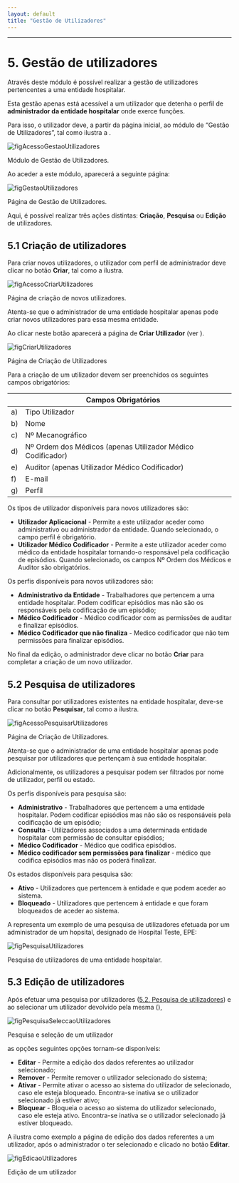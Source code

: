 ```yaml
---
layout: default
title: "Gestão de Utilizadores"
---
```



---

<div id="gestaoUtilizadores"></div>

# 5. Gestão de utilizadores

Através deste módulo é possível realizar a gestão de utilizadores pertencentes a uma entidade hospitalar. 

Esta gestão apenas está acessível a um utilizador que detenha o perfil de **administrador da entidade hospitalar** onde exerce funções.

Para isso, o utilizador deve, a partir da página inicial, ao módulo de “Gestão de Utilizadores”, tal como ilustra a [](#figAcessoGestaoUtilizadores).

![figAcessoGestaoUtilizadores](img/pages/5_1.jpg)

<p class="caption" id="figAcessoGestaoUtilizadores">Módulo de Gestão de Utilizadores.</p>

Ao aceder a este módulo, aparecerá a seguinte página:

![figGestaoUtilizadores](img/pages/5_2.jpg)

<p class="caption" id="figGestaoUtilizadores">Página de Gestão de Utilizadores.</p>

Aqui, é possível realizar três ações distintas: **Criação**, **Pesquisa** ou **Edição** de utilizadores. 

<div id="criarUtilizadores"></div>

## 5.1 Criação de utilizadores

Para criar novos utilizadores, o utilizador com perfil de administrador deve clicar no botão **Criar**, tal como a [](#figAcessoCriarUtilizadores) ilustra.

![figAcessoCriarUtilizadores](img/pages/5_1_1.jpg)

<p class="caption" id="figAcessoCriarUtilizadores">Página de criação de novos utilizadores.</p> 

Atenta-se que o administrador de uma entidade hospitalar apenas pode criar novos utilizadores para essa mesma entidade.

Ao clicar neste botão aparecerá a página de **Criar Utilizador** (ver [](#figCriarUtilizadores)).

![figCriarUtilizadores](img/pages/5_1_2.jpg)

<p class="caption" id="figCriarUtilizadores">Página de Criação de Utilizadores </p>

Para a criação de um utilizador devem ser preenchidos os seguintes campos obrigatórios:

|    |  Campos Obrigatórios [](#figCriarUtilizadores)				| 		|    
|----|--------------------------------------------------------------|-------|
| a) |  Tipo Utilizador       		                				|		|
| b) |  Nome       		                							|		|
| c) |  Nº Mecanográfico                   							|		|
| d) |  Nº Ordem dos Médicos (apenas Utilizador Médico Codificador) |		|
| e) |  Auditor (apenas Utilizador Médico Codificador) 				|		|
| f) |  E-mail				              							|		|
| g) |  Perfil 									 					| 		|
	
Os tipos de utilizador disponíveis para novos utilizadores são:

* **Utilizador Aplicacional** - Permite a este utilizador aceder como administrativo ou administrador da entidade. Quando selecionado, o campo perfil é obrigatório.
* **Utilizador Médico Codificador** - Permite a este utilizador aceder como médico da entidade hospitalar tornando-o responsável pela codificação de episódios. Quando selecionado, os campos Nº Ordem dos Médicos e Auditor são obrigatórios.

Os perfis disponíveis para novos utilizadores são:

* **Administrativo da Entidade** - Trabalhadores que pertencem a uma entidade hospitalar. Podem codificar episódios mas não são os responsáveis pela codificação de um episódio;
* **Médico Codificador** - Médico codificador com as permissões de auditar e finalizar episódios.
* **Médico Codificador que não finaliza** - Medico codificador que não tem permissões para finalizar episódios.

No final da edição, o administrador deve clicar no botão **Criar** para completar a criação de um novo utilizador.

<div id="pesquisaUtilizadores"></div>

## 5.2 Pesquisa de utilizadores

Para consultar por utilizadores existentes na entidade hospitalar, deve-se clicar no botão **Pesquisar**, tal como a [](#figAcessoPesquisarUtilizadores) ilustra.

![figAcessoPesquisarUtilizadores](img/pages/5_2_1.jpg)

<p class="caption" id="figAcessoPesquisarUtilizadores">Página de Criação de Utilizadores. </p>

Atenta-se que o administrador de uma entidade hospitalar apenas pode pesquisar por utilizadores que pertençam à sua entidade hospitalar.

Adicionalmente, os utilizadores a pesquisar podem ser filtrados por nome de utilizador, perfil ou estado.

Os perfis disponíveis para pesquisa são:

* **Administrativo** - Trabalhadores que pertencem a uma entidade hospitalar. Podem codificar episódios mas não são os responsáveis pela codificação de um episódio;
* **Consulta** - Utilizadores associados a uma determinada entidade hospitalar com permissão de consultar episódios;
* **Médico Codificador** - Médico que codifica episódios.
* **Médico codificador sem permissões para finalizar** - médico que codifica episódios mas não os poderá finalizar.

Os estados disponíveis para pesquisa são:

* **Ativo** - Utilizadores que pertencem à entidade e que podem aceder ao sistema.
* **Bloqueado** - Utilizadores que pertencem à entidade e que foram bloqueados de aceder ao sistema.

A [](#figPesquisaUtilizadores) representa um exemplo de uma pesquisa de utilizadores efetuada por um administrador de um hopsital, designado de Hospital Teste, EPE:

![figPesquisaUtilizadores](img/pages/5_2_2.jpg)

<p class="caption" id="figPesquisaUtilizadores">Pesquisa de utilizadores de uma entidade hospitalar.</p>

<div id="editarUtilizadores"></div>

## 5.3 Edição de utilizadores

Após efetuar uma pesquisa por utilizadores ([5.2. Pesquisa de utilizadores](#pesquisa-de-utilizadores)) e ao selecionar um utilizador devolvido pela mesma ([](#figPesquisaSeleccaoUtilizadores)),

![figPesquisaSeleccaoUtilizadores](img/pages/5_3_1.jpg)

<p class="caption" id="figPesquisaSeleccaoUtilizadores">Pesquisa e seleção de um utilizador</p>

as opções seguintes opções tornam-se disponíveis:

* **Editar** - Permite a edição dos dados referentes ao utilizador selecionado;
* **Remover** - Permite remover o utilizador selecionado do sistema;
* **Ativar** - Permite ativar o acesso ao sistema do utilizador de selecionado, caso ele esteja bloqueado. Encontra-se inativa se o utilizador selecionado já estiver ativo;
* **Bloquear** - Bloqueia o acesso ao sistema do utilizador selecionado, caso ele esteja ativo. Encontra-se inativa se o utilizador selecionado já estiver bloqueado.

A [](#figEdicaoUtilizadores) ilustra como exemplo a página de edição dos dados referentes a um utilizador, após o administrador o ter selecionado e clicado no botão **Editar**.

![figEdicaoUtilizadores](img/pages/5_3_2.jpg)

<p class="caption" id="figEdicaoUtilizadores">Edição de um utilizador</p>
